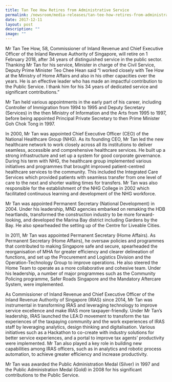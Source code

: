 ```yaml
---
title: Tan Tee How Retires from Administrative Service
permalink: /newsroom/media-releases/tan-tee-how-retires-from-administrative-service/
date: 2017-12-11
layout: post
description: ""
image: ""
---
```

Mr Tan Tee How, 58, Commissioner of Inland Revenue and Chief Executive Officer of the Inland Revenue Authority of Singapore, will retire on 1 February 2018, after 34 years of distinguished service in the public sector. Thanking Mr Tan for his service, Minister in charge of the Civil Service, Deputy Prime Minister Teo Chee Hean said “I worked closely with Tee How at the Ministry of Home Affairs and also in his other capacities over the years. He is an effective leader who has made an impactful contribution to the Public Service. I thank him for his 34 years of dedicated service and significant contributions.”

Mr Tan held various appointments in the early part of his career, including Controller of Immigration from 1994 to 1995 and Deputy Secretary (Services) in the then Ministry of Information and the Arts from 1995 to 1997, before being appointed Principal Private Secretary to then Prime Minister Goh Chok Tong in 1997.

In 2000, Mr Tan was appointed Chief Executive Officer (CEO) of the National Healthcare Group (NHG). As its founding CEO, Mr Tan led the new healthcare network to work closely across all its institutions to deliver seamless, accessible and comprehensive healthcare services. He built up a strong infrastructure and set up a system for good corporate governance. During his term with NHG, the healthcare group implemented various initiatives and programmes that brought improved patient-centred healthcare services to the community. This included the Integrated Care Services which provided patients with seamless transfer from one level of care to the next and shorter waiting times for transfers. Mr Tan was also responsible for the establishment of the NHG College in 2002 which facilitated continuous learning and development of the NHG workforce.

Mr Tan was appointed Permanent Secretary (National Development) in 2004. Under his leadership, MND agencies embarked on remaking the HDB heartlands, transformed the construction industry to be more forward-looking, and developed the Marina Bay district including Gardens by the Bay. He also spearheaded the setting up of the Centre for Liveable Cities. 

In 2011, Mr Tan was appointed Permanent Secretary (Home Affairs). As Permanent Secretary (Home Affairs), he oversaw policies and programmes that contributed to making Singapore safe and secure, spearheaded the reorganisation of MHA for greater efficiency and clearer delineation of functions, and set up the Procurement and Logistics Division and the Operation-Technology Group to improve operations. He also steered the Home Team to operate as a more collaborative and cohesive team. Under his leadership, a number of major programmes such as the Community Policing programme, Safer Roads Singapore and the Mandatory Aftercare System, were implemented. 

As Commissioner of Inland Revenue and Chief Executive Officer of the Inland Revenue Authority of Singapore (IRAS) since 2014, Mr Tan was instrumental in transforming IRAS and leveraging technology to improve service excellence and make IRAS more taxpayer-friendly. Under Mr Tan’s leadership, IRAS launched the LEA:D movement to transform the tax experiences of the taxpaying community and the work experiences of IRAS staff by leveraging analytics, design thinking and digitalisation. Various initiatives such as a Hackathon to co-create with industry solutions for better service experiences, and a portal to improve tax agents’ productivity were implemented. Mr Tan also played a key role in building new capabilities among IRAS officers, such as in analytics and robotic process automation, to achieve greater efficiency and increase productivity.

Mr Tan was awarded the Public Administration Medal (Silver) in 1997 and the Public Administration Medal (Gold) in 2008 for his significant contributions to the Public Service.